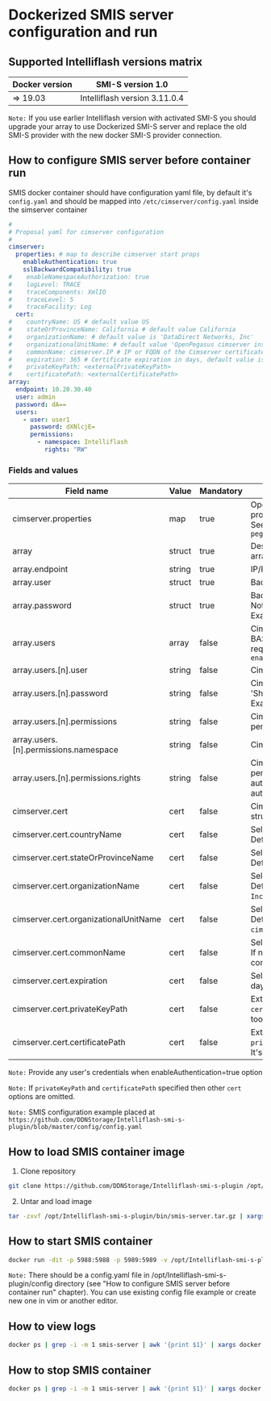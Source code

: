# Dockerized SMIS server configuration and run

## Supported Intelliflash versions matrix

|  Docker version                      | SMI-S version 1.0             |
| ------------------------------------ | ----------------------------- |
|  => 19.03                            | Intelliflash version 3.11.0.4 |

`Note:` If you use earlier Intelliflash version with activated SMI-S you should upgrade your array to use Dockerized SMI-S server and replace the old SMI-S provider with the new docker SMI-S provider connection.

## How to configure SMIS server before container run

SMIS docker container should have configuration yaml file, by default it's `config.yaml` and should be mapped into `/etc/cimserver/config.yaml` inside the simserver container

```yaml
#
# Proposal yaml for cimserver configuration
#
cimserver:
  properties: # map to describe cimserver start props
    enableAuthentication: true
    sslBackwardCompatibility: true
#    enableNamespaceAuthorization: true
#    logLevel: TRACE
#    traceComponents: XmlIO
#    traceLevel: 5
#    traceFacility: Log
  cert:
#    countryName: US # default value US
#    stateOrProvinceName: California # default value California
#    organizationName: # default value is 'DataDirect Networks, Inc'
#    organizationalUnitName: # default value 'OpenPegasus cimserver instance'
#    commonName: cimserver.IP # IP or FQDN of the Cimserver certificate
#    expiration: 365 # Certificate expiration in days, default valie is 365
#    privateKeyPath: <externalPrivateKeyPath>
#    certificatePath: <externalCertificatePath>
array:
  endpoint: 10.20.30.40
  user: admin
  password: dA==
  users:
    - user: user1
      password: dXNlcjE=
      permissions:
        - namespace: Intelliflash
          rights: "RW"

```

### Fields and values
Field name                           | Value   | Mandatory | Description
------------------------------------ | ------- | --------- | --------------------------------------------------------------------
cimserver.properties                 | map     | true      | OpenPegasus cimserver' initial properties should be described there. See cimserver admin's guide `pegasus/doc/Admin_Guide_Release.pdf`
array                                | struct  | true      | Describes confuguration for remote array
array.endpoint                       | string  | true      | IP/FQDN of the backend array
array.user                           | struct  | true      | Backend's connection user name
array.password                       | struct  | true      | Backend's connection password. Note: 'Should be encoded in BASE64. Example: `echo -n 'password' | base64`'.
array.users                          | array   | false     | Cimserver's users. Enables BASICAUTH for every remote request. Should be used when `enableAuthentication=true`
array.users.[n].user                 | string  | false     | Cimserver's user name
array.users.[n].password             | string  | false     | Cimserver's user password. Note: 'Should be encoded in BASE64. Example: `echo -n 'password' | base64`'.
array.users.[n].permissions          | string  | false     | Cimserver's user namespace permissions.
array.users.[n].permissions.namespace| string  | false     | Cimserver's user namespace name
array.users.[n].permissions.rights   | string  | false     | Cimserver's user namespace permissions. `R` is for READ authorization, `W` is for WRITE authorization
cimserver.cert                       | cert    | false     | Cimserver's certificate configuration struct
cimserver.cert.countryName           | cert    | false     | Self-signed certificate 'C' attribute. Default value is `US`.
cimserver.cert.stateOrProvinceName   | cert    | false     | Self-signed certificate 'ST' attribute. Default value is `California`.
cimserver.cert.organizationName      | cert    | false     | Self-signed certificate 'O' attribute. Default value is `DataDirect Networks, Inc`.
cimserver.cert.organizationalUnitName| cert    | false     | Self-signed certificate 'OU' attribute. Default value is `OpenPegasus cimserver instance`.
cimserver.cert.commonName            | cert    | false     | Self-signed certificate 'CN' attribute. If not defined, then IP address of the container will be used.
cimserver.cert.expiration            | cert    | false     | Self-signed certificate expiration in days. Default value `365`
cimserver.cert.privateKeyPath        | cert    | false     | External private key file path. `certificatePath` must be specified too. It's container path, not host.
cimserver.cert.certificatePath       | cert    | false     | External Certificate file path. `privateKeyPath`  must be specified too. It's container path, not host.

`Note:` Provide any user's credentials when enableAuthentication=true option

`Note:` If `privateKeyPath` and `certificatePath` specified then other `cert` options are omitted.

`Note:` SMIS configuration example placed at `https://github.com/DDNStorage/Intelliflash-smi-s-plugin/blob/master/config/config.yaml`

## How to load SMIS container image

1. Clone repository
```bash
git clone https://github.com/DDNStorage/Intelliflash-smi-s-plugin /opt/Intelliflash-smi-s-plugin
```

2. Untar and load image
```bash
tar -zxvf /opt/Intelliflash-smi-s-plugin/bin/smis-server.tar.gz | xargs docker load -i
```

## How to start SMIS container

```bash
docker run -dit -p 5988:5988 -p 5989:5989 -v /opt/Intelliflash-smi-s-plugin/config:/etc/cimserver smis-server:1.0
```

`Note:` There should be a config.yaml file in /opt/Intelliflash-smi-s-plugin/config directory (see "How to configure SMIS server before container run" chapter). You can use existing config file example or create new one in vim or another editor.

## How to view logs

```bash
docker ps | grep -i -m 1 smis-server | awk '{print $1}' | xargs docker logs
```

## How to stop SMIS container
```bash
docker ps | grep -i -m 1 smis-server | awk '{print $1}' | xargs docker kill
```
